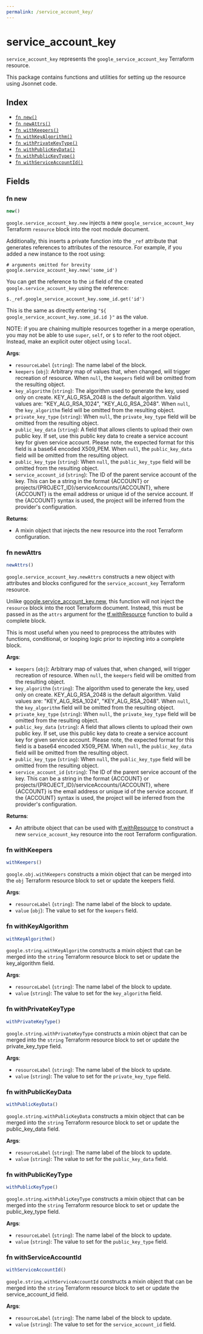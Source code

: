 ```yaml
---
permalink: /service_account_key/
---
```


# service_account_key

`service_account_key` represents the `google_service_account_key` Terraform resource.



This package contains functions and utilities for setting up the resource using Jsonnet code.


## Index

* [`fn new()`](#fn-new)
* [`fn newAttrs()`](#fn-newattrs)
* [`fn withKeepers()`](#fn-withkeepers)
* [`fn withKeyAlgorithm()`](#fn-withkeyalgorithm)
* [`fn withPrivateKeyType()`](#fn-withprivatekeytype)
* [`fn withPublicKeyData()`](#fn-withpublickeydata)
* [`fn withPublicKeyType()`](#fn-withpublickeytype)
* [`fn withServiceAccountId()`](#fn-withserviceaccountid)

## Fields

### fn new

```ts
new()
```


`google.service_account_key.new` injects a new `google_service_account_key` Terraform `resource`
block into the root module document.

Additionally, this inserts a private function into the `_ref` attribute that generates references to attributes of the
resource. For example, if you added a new instance to the root using:

    # arguments omitted for brevity
    google.service_account_key.new('some_id')

You can get the reference to the `id` field of the created `google.service_account_key` using the reference:

    $._ref.google_service_account_key.some_id.get('id')

This is the same as directly entering `"${ google_service_account_key.some_id.id }"` as the value.

NOTE: if you are chaining multiple resources together in a merge operation, you may not be able to use `super`, `self`,
or `$` to refer to the root object. Instead, make an explicit outer object using `local`.

**Args**:
  - `resourceLabel` (`string`): The name label of the block.
  - `keepers` (`obj`): Arbitrary map of values that, when changed, will trigger recreation of resource. When `null`, the `keepers` field will be omitted from the resulting object.
  - `key_algorithm` (`string`): The algorithm used to generate the key, used only on create. KEY_ALG_RSA_2048 is the default algorithm. Valid values are: &#34;KEY_ALG_RSA_1024&#34;, &#34;KEY_ALG_RSA_2048&#34;. When `null`, the `key_algorithm` field will be omitted from the resulting object.
  - `private_key_type` (`string`):  When `null`, the `private_key_type` field will be omitted from the resulting object.
  - `public_key_data` (`string`): A field that allows clients to upload their own public key. If set, use this public key data to create a service account key for given service account. Please note, the expected format for this field is a base64 encoded X509_PEM. When `null`, the `public_key_data` field will be omitted from the resulting object.
  - `public_key_type` (`string`):  When `null`, the `public_key_type` field will be omitted from the resulting object.
  - `service_account_id` (`string`): The ID of the parent service account of the key. This can be a string in the format {ACCOUNT} or projects/{PROJECT_ID}/serviceAccounts/{ACCOUNT}, where {ACCOUNT} is the email address or unique id of the service account. If the {ACCOUNT} syntax is used, the project will be inferred from the provider&#39;s configuration.

**Returns**:
- A mixin object that injects the new resource into the root Terraform configuration.


### fn newAttrs

```ts
newAttrs()
```


`google.service_account_key.newAttrs` constructs a new object with attributes and blocks configured for the `service_account_key`
Terraform resource.

Unlike [google.service_account_key.new](#fn-new), this function will not inject the `resource`
block into the root Terraform document. Instead, this must be passed in as the `attrs` argument for the
[tf.withResource](https://github.com/tf-libsonnet/core/tree/main/docs#fn-withresource) function to build a complete block.

This is most useful when you need to preprocess the attributes with functions, conditional, or looping logic prior to
injecting into a complete block.

**Args**:
  - `keepers` (`obj`): Arbitrary map of values that, when changed, will trigger recreation of resource. When `null`, the `keepers` field will be omitted from the resulting object.
  - `key_algorithm` (`string`): The algorithm used to generate the key, used only on create. KEY_ALG_RSA_2048 is the default algorithm. Valid values are: &#34;KEY_ALG_RSA_1024&#34;, &#34;KEY_ALG_RSA_2048&#34;. When `null`, the `key_algorithm` field will be omitted from the resulting object.
  - `private_key_type` (`string`):  When `null`, the `private_key_type` field will be omitted from the resulting object.
  - `public_key_data` (`string`): A field that allows clients to upload their own public key. If set, use this public key data to create a service account key for given service account. Please note, the expected format for this field is a base64 encoded X509_PEM. When `null`, the `public_key_data` field will be omitted from the resulting object.
  - `public_key_type` (`string`):  When `null`, the `public_key_type` field will be omitted from the resulting object.
  - `service_account_id` (`string`): The ID of the parent service account of the key. This can be a string in the format {ACCOUNT} or projects/{PROJECT_ID}/serviceAccounts/{ACCOUNT}, where {ACCOUNT} is the email address or unique id of the service account. If the {ACCOUNT} syntax is used, the project will be inferred from the provider&#39;s configuration.

**Returns**:
  - An attribute object that can be used with [tf.withResource](https://github.com/tf-libsonnet/core/tree/main/docs#fn-withresource) to construct a new `service_account_key` resource into the root Terraform configuration.


### fn withKeepers

```ts
withKeepers()
```

`google.obj.withKeepers` constructs a mixin object that can be merged into the `obj`
Terraform resource block to set or update the keepers field.



**Args**:
  - `resourceLabel` (`string`): The name label of the block to update.
  - `value` (`obj`): The value to set for the `keepers` field.


### fn withKeyAlgorithm

```ts
withKeyAlgorithm()
```

`google.string.withKeyAlgorithm` constructs a mixin object that can be merged into the `string`
Terraform resource block to set or update the key_algorithm field.



**Args**:
  - `resourceLabel` (`string`): The name label of the block to update.
  - `value` (`string`): The value to set for the `key_algorithm` field.


### fn withPrivateKeyType

```ts
withPrivateKeyType()
```

`google.string.withPrivateKeyType` constructs a mixin object that can be merged into the `string`
Terraform resource block to set or update the private_key_type field.



**Args**:
  - `resourceLabel` (`string`): The name label of the block to update.
  - `value` (`string`): The value to set for the `private_key_type` field.


### fn withPublicKeyData

```ts
withPublicKeyData()
```

`google.string.withPublicKeyData` constructs a mixin object that can be merged into the `string`
Terraform resource block to set or update the public_key_data field.



**Args**:
  - `resourceLabel` (`string`): The name label of the block to update.
  - `value` (`string`): The value to set for the `public_key_data` field.


### fn withPublicKeyType

```ts
withPublicKeyType()
```

`google.string.withPublicKeyType` constructs a mixin object that can be merged into the `string`
Terraform resource block to set or update the public_key_type field.



**Args**:
  - `resourceLabel` (`string`): The name label of the block to update.
  - `value` (`string`): The value to set for the `public_key_type` field.


### fn withServiceAccountId

```ts
withServiceAccountId()
```

`google.string.withServiceAccountId` constructs a mixin object that can be merged into the `string`
Terraform resource block to set or update the service_account_id field.



**Args**:
  - `resourceLabel` (`string`): The name label of the block to update.
  - `value` (`string`): The value to set for the `service_account_id` field.
